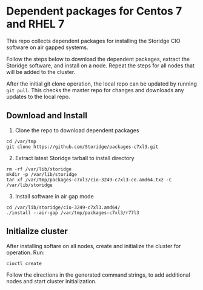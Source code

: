 # Dependent packages for Centos 7 and RHEL 7

This repo collects dependent packages for installing the Storidge CIO software on air gapped systems.

Follow the steps below to download the dependent packages, extract the Storidge software, and install on a node. Repeat the steps for all nodes that will be added to the cluster. 

After the initial git clone operation, the local repo can be updated by running `git pull`. This checks the master repo for changes and downloads any updates to the local repo. 

## Download and Install

1. Clone the repo to download dependent packages

```
cd /var/tmp
git clone https://github.com/Storidge/packages-c7xl3.git
```

2. Extract latest Storidge tarball to install directory

```
rm -rf /var/lib/storidge
mkdir -p /var/lib/storidge
tar xf /var/tmp/packages-c7xl3/cio-3249-c7xl3-ce.amd64.txz -C /var/lib/storidge
```

3. Install software in air gap mode

```
cd /var/lib/storidge/cio-3249-c7xl3.amd64/
./install --air-gap /var/tmp/packages-c7xl3/r77l3
```

## Initialize cluster

After installing softare on all nodes, create and initialize the cluster for operation. Run:

```
cioctl create
```

Follow the directions in the generated command strings, to add additional nodes and start cluster initialization. 

